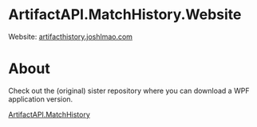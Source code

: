 # ArtifactAPI.MatchHistory.Website

Website: [artifacthistory.joshlmao.com](https://artifacthistory.joshlmao.com)

# About

Check out the (original) sister repository where you can download a WPF application version. 

[ArtifactAPI.MatchHistory](https://github.com/JoshLmao/ArtifactAPI.MatchHistory)